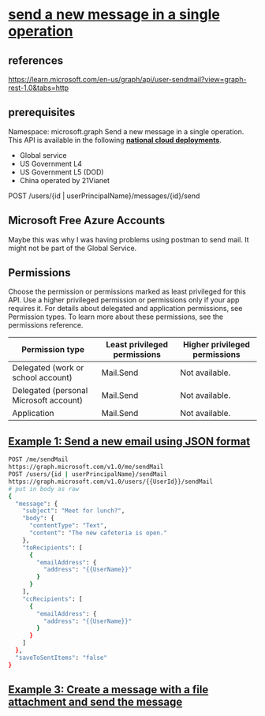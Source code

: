 # **[send a new message in a single operation](https://learn.microsoft.com/en-us/graph/api/user-sendmail?view=graph-rest-1.0)**

## references

<https://learn.microsoft.com/en-us/graph/api/user-sendmail?view=graph-rest-1.0&tabs=http>

## prerequisites

Namespace: microsoft.graph
Send a new message in a single operation.
This API is available in the following **[national cloud deployments](https://learn.microsoft.com/en-us/graph/deployments)**.

- Global service
- US Government L4
- US Government L5 (DOD)
- China operated by 21Vianet

POST /users/{id | userPrincipalName}/messages/{id}/send

## Microsoft Free Azure Accounts

Maybe this was why I was having problems using postman to send mail. It might not be part of the Global Service.

## Permissions

Choose the permission or permissions marked as least privileged for this API. Use a higher privileged permission or permissions only if your app requires it. For details about delegated and application permissions, see Permission types. To learn more about these permissions, see the permissions reference.

| Permission type                        | Least privileged permissions | Higher privileged permissions |
|----------------------------------------|------------------------------|-------------------------------|
| Delegated (work or school account)     | Mail.Send                    | Not available.                |
| Delegated (personal Microsoft account) | Mail.Send                    | Not available.                |
| Application                            | Mail.Send                    | Not available.                |

## **[Example 1: Send a new email using JSON format](https://learn.microsoft.com/en-us/graph/api/user-sendmail?view=graph-rest-1.0&tabs=http#example-1-send-a-new-email-using-json-format)**

```bash
POST /me/sendMail
https://graph.microsoft.com/v1.0/me/sendMail
POST /users/{id | userPrincipalName}/sendMail
https://graph.microsoft.com/v1.0/users/{{UserId}}/sendMail
# put in body as raw
{
  "message": {
    "subject": "Meet for lunch?",
    "body": {
      "contentType": "Text",
      "content": "The new cafeteria is open."
    },
    "toRecipients": [
      {
        "emailAddress": {
          "address": "{{UserName}}"
        }
      }
    ],
    "ccRecipients": [
      {
        "emailAddress": {
          "address": "{{UserName}}"
        }
      }
    ]
  },
  "saveToSentItems": "false"
}
```

## **[Example 3: Create a message with a file attachment and send the message](https://learn.microsoft.com/en-us/graph/api/user-sendmail?view=graph-rest-1.0&tabs=go#example-3-create-a-message-with-a-file-attachment-and-send-the-message)**
